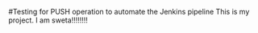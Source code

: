 
#Testing for PUSH operation to automate the Jenkins pipeline
This is my project. I am sweta!!!!!!!!
